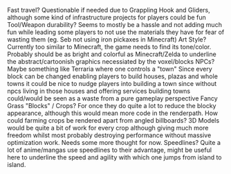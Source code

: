 Fast travel?
	Questionable if needed due to Grappling Hook and Gliders, although some kind of infrastructure
	projects for players could be fun
Tool/Weapon durability?
	Seems to mostly be a hassle and not adding much fun while leading some players
	to not use the materials they have for fear of wasting them (eg. Seb not using iron pickaxes in Minecraft)
Art Style?
	Currently too similar to Minecraft, the game needs to find its tone/color.
	Probably should be as bright and colorful as Minecraft/Zelda to underline the abstract/cartoonish graphics necessiated by the voxel/blocks
NPCs? Maybe something like Terraria where one controls a "town"
	Since every block can be changed enabling players to build houses, plazas and whole towns it could
	be nice to nudge players into building a town since without npcs living in those houses and offering services
	building towns could/would be seen as a waste from a pure gameplay perspective
Fancy Grass "Blocks" / Crops?
	For once they do quite a lot to reduce the blocky appearance, although this
	would mean more code in the renderpath. How could farming crops be rendered apart from
	angled billboards? 3D Models would be quite a bit of work for every crop although giving much more freedom whilst
	most probably destroying performance without massive optimization work. Needs some more thought for now.
Speedlines?
	Quite a lot of anime/mangas use speedlines to their advantage, might be useful here to underline the speed and agility
	with which one jumps from island to island.
